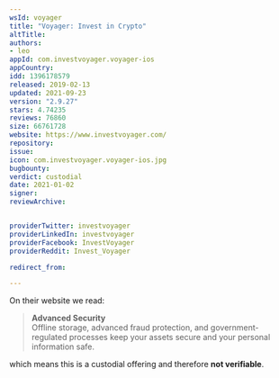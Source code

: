 ```yaml
---
wsId: voyager
title: "Voyager: Invest in Crypto"
altTitle: 
authors:
- leo
appId: com.investvoyager.voyager-ios
appCountry: 
idd: 1396178579
released: 2019-02-13
updated: 2021-09-23
version: "2.9.27"
stars: 4.74235
reviews: 76860
size: 66761728
website: https://www.investvoyager.com/
repository: 
issue: 
icon: com.investvoyager.voyager-ios.jpg
bugbounty: 
verdict: custodial
date: 2021-01-02
signer: 
reviewArchive:


providerTwitter: investvoyager
providerLinkedIn: investvoyager
providerFacebook: InvestVoyager
providerReddit: Invest_Voyager

redirect_from:

---
```


On their website we read:

> **Advanced Security**<br>
  Offline storage, advanced fraud protection, and government-regulated processes
  keep your assets secure and your personal information safe.

which means this is a custodial offering and therefore **not verifiable**.

